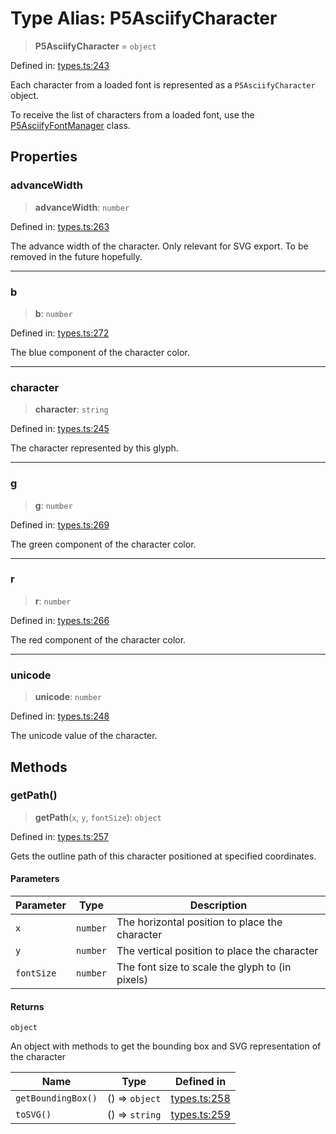 # Type Alias: P5AsciifyCharacter

> **P5AsciifyCharacter** = `object`

Defined in: [types.ts:243](https://github.com/humanbydefinition/p5.asciify/blob/cb82d4feac3bb434663d7aed2c64e2c64f0b3409/src/lib/types.ts#L243)

Each character from a loaded font is represented as a `P5AsciifyCharacter` object.

To receive the list of characters from a loaded font, use the [P5AsciifyFontManager](../classes/P5AsciifyFontManager.md) class.

## Properties

### advanceWidth

> **advanceWidth**: `number`

Defined in: [types.ts:263](https://github.com/humanbydefinition/p5.asciify/blob/cb82d4feac3bb434663d7aed2c64e2c64f0b3409/src/lib/types.ts#L263)

The advance width of the character. Only relevant for SVG export. To be removed in the future hopefully.

---

### b

> **b**: `number`

Defined in: [types.ts:272](https://github.com/humanbydefinition/p5.asciify/blob/cb82d4feac3bb434663d7aed2c64e2c64f0b3409/src/lib/types.ts#L272)

The blue component of the character color.

---

### character

> **character**: `string`

Defined in: [types.ts:245](https://github.com/humanbydefinition/p5.asciify/blob/cb82d4feac3bb434663d7aed2c64e2c64f0b3409/src/lib/types.ts#L245)

The character represented by this glyph.

---

### g

> **g**: `number`

Defined in: [types.ts:269](https://github.com/humanbydefinition/p5.asciify/blob/cb82d4feac3bb434663d7aed2c64e2c64f0b3409/src/lib/types.ts#L269)

The green component of the character color.

---

### r

> **r**: `number`

Defined in: [types.ts:266](https://github.com/humanbydefinition/p5.asciify/blob/cb82d4feac3bb434663d7aed2c64e2c64f0b3409/src/lib/types.ts#L266)

The red component of the character color.

---

### unicode

> **unicode**: `number`

Defined in: [types.ts:248](https://github.com/humanbydefinition/p5.asciify/blob/cb82d4feac3bb434663d7aed2c64e2c64f0b3409/src/lib/types.ts#L248)

The unicode value of the character.

## Methods

### getPath()

> **getPath**(`x`, `y`, `fontSize`): `object`

Defined in: [types.ts:257](https://github.com/humanbydefinition/p5.asciify/blob/cb82d4feac3bb434663d7aed2c64e2c64f0b3409/src/lib/types.ts#L257)

Gets the outline path of this character positioned at specified coordinates.

#### Parameters

| Parameter  | Type     | Description                                     |
| ---------- | -------- | ----------------------------------------------- |
| `x`        | `number` | The horizontal position to place the character  |
| `y`        | `number` | The vertical position to place the character    |
| `fontSize` | `number` | The font size to scale the glyph to (in pixels) |

#### Returns

`object`

An object with methods to get the bounding box and SVG representation of the character

| Name               | Type           | Defined in                                                                                                                          |
| ------------------ | -------------- | ----------------------------------------------------------------------------------------------------------------------------------- |
| `getBoundingBox()` | () => `object` | [types.ts:258](https://github.com/humanbydefinition/p5.asciify/blob/cb82d4feac3bb434663d7aed2c64e2c64f0b3409/src/lib/types.ts#L258) |
| `toSVG()`          | () => `string` | [types.ts:259](https://github.com/humanbydefinition/p5.asciify/blob/cb82d4feac3bb434663d7aed2c64e2c64f0b3409/src/lib/types.ts#L259) |
